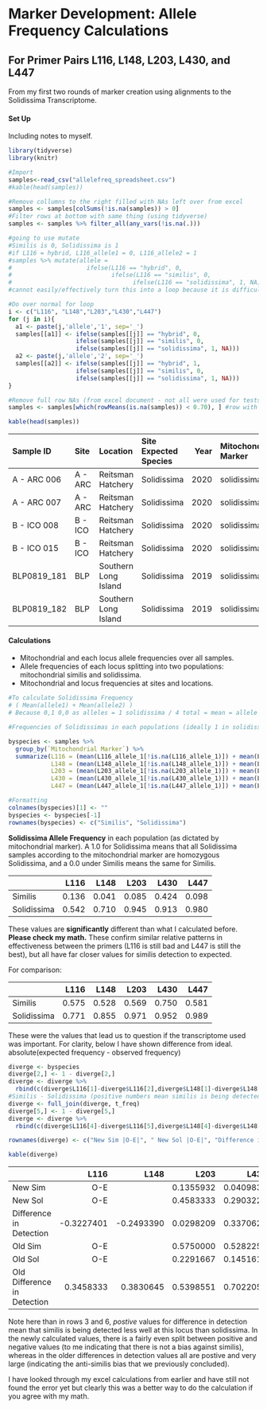 Marker Development: Allele Frequency Calculations
================

## For Primer Pairs L116, L148, L203, L430, and L447

From my first two rounds of marker creation using alignments to the
Solidissima Transcriptome.

#### Set Up

Including notes to myself.

``` r
library(tidyverse)
library(knitr)

#Import
samples<-read_csv("allelefreq_spreadsheet.csv")
#kable(head(samples))

#Remove collumns to the right filled with NAs left over from excel
samples <- samples[colSums(!is.na(samples)) > 0]
#Filter rows at bottom with same thing (using tidyverse)
samples <- samples %>% filter_all(any_vars(!is.na(.)))
```

``` r
#going to use mutate
#Similis is 0, Solidissima is 1
#if L116 = hybrid, L116_allele1 = 0, L116_allele2 = 1
#samples %>% mutate(allele = 
#                     ifelse(L116 == "hybrid", 0, 
#                            ifelse(L116 == "similis", 0, 
#                                  ifelse(L116 == "solidissima", 1, NA))))
#cannot easily/effectively turn this into a loop because it is difficult to iterate over collumn names and even more so difficult to create new collumn name within mutate.

#Do over normal for loop
i <- c("L116", "L148","L203","L430","L447")
for (j in i){
  a1 <- paste(j,'allele','1', sep='_')
  samples[[a1]] <- ifelse(samples[[j]] == "hybrid", 0, 
                   ifelse(samples[[j]] == "similis", 0, 
                   ifelse(samples[[j]] == "solidissima", 1, NA)))
  a2 <- paste(j,'allele','2', sep='_')
  samples[[a2]] <- ifelse(samples[[j]] == "hybrid", 1, 
                   ifelse(samples[[j]] == "similis", 0, 
                   ifelse(samples[[j]] == "solidissima", 1, NA)))
}

#Remove full row NAs (from excel document - not all were used for tests)
samples <- samples[which(rowMeans(is.na(samples)) < 0.70), ] #row with 70% or more NA. 15/21 of NA variables (the number of loci*3), is 71%

kable(head(samples))
```

| Sample ID    | Site    | Location             | Site Expected Species | Year | Mitochondrial Marker | L116    | L148        | L203        | L430        | L447        | L116\_allele\_1 | L116\_allele\_2 | L148\_allele\_1 | L148\_allele\_2 | L203\_allele\_1 | L203\_allele\_2 | L430\_allele\_1 | L430\_allele\_2 | L447\_allele\_1 | L447\_allele\_2 |
| :----------- | :------ | :------------------- | :-------------------- | ---: | :------------------- | :------ | :---------- | :---------- | :---------- | :---------- | --------------: | --------------: | --------------: | --------------: | --------------: | --------------: | --------------: | --------------: | --------------: | --------------: |
| A - ARC 006  | A - ARC | Reitsman Hatchery    | Solidissima           | 2020 | solidissima          | NA      | NA          | solidissima | solidissima | solidissima |              NA |              NA |              NA |              NA |               1 |               1 |               1 |               1 |               1 |               1 |
| A - ARC 007  | A - ARC | Reitsman Hatchery    | Solidissima           | 2020 | solidissima          | NA      | NA          | solidissima | solidissima | solidissima |              NA |              NA |              NA |              NA |               1 |               1 |               1 |               1 |               1 |               1 |
| B - ICO 008  | B - ICO | Reitsman Hatchery    | Solidissima           | 2020 | solidissima          | hybrid  | solidissima | NA          | NA          | NA          |               0 |               1 |               1 |               1 |              NA |              NA |              NA |              NA |              NA |              NA |
| B - ICO 015  | B - ICO | Reitsman Hatchery    | Solidissima           | 2020 | solidissima          | NA      | NA          | solidissima | solidissima | solidissima |              NA |              NA |              NA |              NA |               1 |               1 |               1 |               1 |               1 |               1 |
| BLP0819\_181 | BLP     | Southern Long Island | Solidissima           | 2019 | solidissima          | hybrid  | solidissima | similis     | hybrid      | solidissima |               0 |               1 |               1 |               1 |               0 |               0 |               0 |               1 |               1 |               1 |
| BLP0819\_182 | BLP     | Southern Long Island | Solidissima           | 2019 | solidissima          | similis | solidissima | solidissima | solidissima | solidissima |               0 |               0 |               1 |               1 |               1 |               1 |               1 |               1 |               1 |               1 |

#### Calculations

  - Mitochondrial and each locus allele frequencies over all samples.
  - Allele frequencies of each locus splitting into two populations:
    mitochondrial similis and solidissima.
  - Mitochondrial and locus frequencies at sites and locations.

<!-- end list -->

``` r
#To calculate Solidissima Frequency
# ( Mean(allele1) + Mean(allele2) )
# Because 0,1 0,0 as alleles = 1 solidissima / 4 total = mean = allele freq

#Frequencies of Solidissimas in each populations (ideally 1 in solidissima, and 0 in similis)

byspecies <- samples %>%
  group_by(`Mitochondrial Marker`) %>%
  summarize(L116 = (mean(L116_allele_1[!is.na(L116_allele_1)]) + mean(L116_allele_2[!is.na(L116_allele_2)]))/2, 
            L148 = (mean(L148_allele_1[!is.na(L148_allele_1)]) + mean(L148_allele_2[!is.na(L148_allele_2)]))/2, 
            L203 = (mean(L203_allele_1[!is.na(L203_allele_1)]) + mean(L203_allele_2[!is.na(L203_allele_2)]))/2,
            L430 = (mean(L430_allele_1[!is.na(L430_allele_1)]) + mean(L430_allele_2[!is.na(L430_allele_2)]))/2,
            L447 = (mean(L447_allele_1[!is.na(L447_allele_1)]) + mean(L447_allele_2[!is.na(L447_allele_2)]))/2)

#Formatting
colnames(byspecies)[1] <- ""
byspecies <- byspecies[-1]
rownames(byspecies) <- c("Similis", "Solidissima")
```

**Solidissima Allele Frequency** in each population (as dictated by
mitochondrial marker). A 1.0 for Solidissima means that all Solidissima
samples according to the mitochondrial marker are homozygous
Solidissima, and a 0.0 under Similis means the same for Similis.

|             |  L116 |  L148 |  L203 |  L430 |  L447 |
| ----------- | ----: | ----: | ----: | ----: | ----: |
| Similis     | 0.136 | 0.041 | 0.085 | 0.424 | 0.098 |
| Solidissima | 0.542 | 0.710 | 0.945 | 0.913 | 0.980 |

These values are **significantly** different than what I calculated
before. **Please check my math.** These confirm similar relative
patterns in effectiveness between the primers (L116 is still bad and
L447 is still the best), but all have far closer values for similis
detection to expected.

For comparison:

|             |  L116 |  L148 |  L203 |  L430 |  L447 |
| ----------- | ----: | ----: | ----: | ----: | ----: |
| Similis     | 0.575 | 0.528 | 0.569 | 0.750 | 0.581 |
| Solidissima | 0.771 | 0.855 | 0.971 | 0.952 | 0.989 |

These were the values that lead us to question if the transcriptome used
was important. For clarity, below I have shown difference from ideal.
absolute(expected frequency - observed frequency)

``` r
diverge <- byspecies
diverge[2,] <- 1 - diverge[2,]
diverge <- diverge %>%
  rbind(c(diverge$L116[1]-diverge$L116[2],diverge$L148[1]-diverge$L148[2],diverge$L203[1]-diverge$L203[2],diverge$L430[1]-diverge$L430[2],diverge$L447[1]-diverge$L447[2]))
#Similis - Solidissima (positive numbers mean similis is being detected less - higher divergence from expected)
diverge <- full_join(diverge, t_freq)
diverge[5,] <- 1 - diverge[5,]
diverge <- diverge %>%
  rbind(c(diverge$L116[4]-diverge$L116[5],diverge$L148[4]-diverge$L148[5],diverge$L203[4]-diverge$L203[5],diverge$L430[4]-diverge$L430[5],diverge$L447[4]-diverge$L447[5]))

rownames(diverge) <- c("New Sim |O-E|", " New Sol |O-E|", "Difference in Detection", "Old Sim |O-E|", "Old Sol |O-E|", "Old Difference in Detection")

kable(diverge)
```

|                             |        L116 |        L148 |      L203 |      L430 |      L447 |
| --------------------------- | ----------: | ----------: | --------: | --------: | --------: |
| New Sim |O-E|               |   0.1355932 |   0.0409836 | 0.0846154 | 0.4237288 | 0.0984848 |
| New Sol |O-E|               |   0.4583333 |   0.2903226 | 0.0547945 | 0.0866667 | 0.0197368 |
| Difference in Detection     | \-0.3227401 | \-0.2493390 | 0.0298209 | 0.3370621 | 0.0787480 |
| Old Sim |O-E|               |   0.5750000 |   0.5282258 | 0.5688406 | 0.7500000 | 0.5809859 |
| Old Sol |O-E|               |   0.2291667 |   0.1451613 | 0.0289855 | 0.0477941 | 0.0105634 |
| Old Difference in Detection |   0.3458333 |   0.3830645 | 0.5398551 | 0.7022059 | 0.5704225 |

Note here than in rows 3 and 6, *postive* values for difference in
detection mean that similis is being detected less well at this locus
than solidissima. In the newly calculated values, there is a fairly even
split between positive and negative values (to me indicating that there
is not a bias against similis), whereas in the older differences in
detection values all are postive and very large (indicating the
anti-similis bias that we previously concluded).

I have looked through my excel calculations from earlier and have still
not found the error yet but clearly this was a better way to do the
calculation if you agree with my math.
